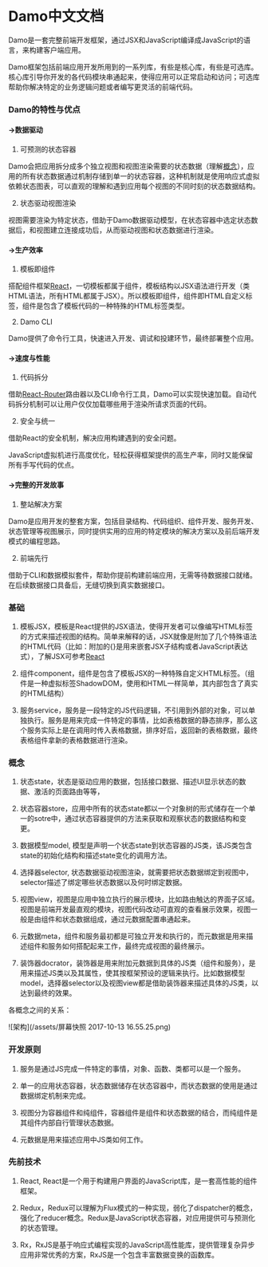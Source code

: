 # Damo中文文档

Damo是一套完整前端开发框架，通过JSX和JavaScript编译成JavaScript的语言，来构建客户端应用。

Damo框架包括前端应用开发所用到的一系列库，有些是核心库，有些是可选库。核心库引导你开发的各代码模块串通起来，使得应用可以正常启动和访问；可选库帮助你解决特定的业务逻辑问题或者编写更灵活的前端代码。

### Damo的特性与优点

#### →数据驱动

1. 可预测的状态容器

  Damo会把应用拆分成多个独立视图和视图渲染需要的状态数据（理解[概念](#概念)），应用的所有状态数据通过机制存储到单一的状态容器，这种机制就是使用响应式虚拟依赖状态图表，可以直观的理解和遇到应用每个视图的不同时刻的状态数据结构。

2. 状态驱动视图渲染

  视图需要渲染为特定状态，借助于Damo数据驱动模型，在状态容器中选定状态数据后，和视图建立连接成功后，从而驱动视图和状态数据进行渲染。


#### →生产效率

1. 模板即组件

  搭配组件框架[React](http://www.runoob.com/react/react-tutorial.html)，一切模板都属于组件，模板结构以JSX语法进行开发（类HTML语法，所有HTML都属于JSX）。所以模板即组件，组件即HTML自定义标签，组件是包含了模板代码的一种特殊的HTML标签类型。

2. Damo CLI

  Damo提供了命令行工具，快速进入开发、调试和投建环节，最终部署整个应用。


#### →速度与性能

1. 代码拆分

  借助[React-Router](http://react-guide.github.io/react-router-cn/docs/API.html)路由器以及CLI命令行工具，Damo可以实现快速加载。自动代码拆分机制可以让用户仅仅加载哪些用于渲染所请求页面的代码。

2. 安全与统一

  借助React的安全机制，解决应用构建遇到的安全问题。

  JavaScript虚拟机进行高度优化，轻松获得框架提供的高生产率，同时又能保留所有手写代码的优点。


#### →完整的开发故事

1. 整站解决方案

  Damo是应用开发的整套方案，包括目录结构、代码组织、组件开发、服务开发、状态管理等视图展示，同时提供实用的应用的特定模块的解决方案以及前后端开发模式的编程思路。

2. 前端先行

  借助于CLI和数据模拟套件，帮助你提前构建前端应用，无需等待数据接口就绪。在后续数据接口具备后，无缝切换到真实数据接口。


### 基础

1. 模板JSX，模板是React提供的JSX语法，使得开发者可以像编写HTML标签的方式来描述视图的结构。简单来解释的话，JSX就像是附加了几个特殊语法的HTML代码（比如：附加的{}是用来嵌套JSX子结构或者JavaScript表达式），了解JSX可参考[React](http://www.runoob.com/react/react-tutorial.html)

2. 组件component，组件是包含了模板JSX的一种特殊自定义HTML标签。（组件是一种虚拟标签ShadowDOM，使用和HTML一样简单，其内部包含了真实的HTML结构）

3. 服务service，服务是一段特定的JS代码逻辑，不引用到外部的对象，可以单独执行。服务是用来完成一件特定的事情，比如表格数据的静态排序，那么这个服务实际上是在调用时传入表格数据，排序好后，返回新的表格数据，最终表格组件拿新的表格数据进行渲染。


### 概念

1. 状态state，状态是驱动应用的数据，包括接口数据、描述UI显示状态的数据、激活的页面路由等等，

2. 状态容器store，应用中所有的状态state都以一个对象树的形式储存在一个单一的sotre中，通过状态容器提供的方法来获取和观察状态的数据结构和变更。

3. 数据模型model, 模型是声明一个状态state到状态容器的JS类，该JS类包含state的初始化结构和描述state变化的调用方法。

4. 选择器selector, 状态数据驱动视图渲染，就需要把状态数据绑定到视图中，selector描述了绑定哪些状态数据以及何时绑定数据。

5. 视图view，视图是应用中独立执行的展示模块，比如路由触达的界面子区域。视图是前端开发最直观的模块，视图代码改动可直观的查看展示效果，视图一般是由组件和状态数据组成，通过元数据配置串通起来。

6. 元数据meta，组件和服务最初都是可独立开发和执行的，而元数据是用来描述组件和服务如何搭配起来工作，最终完成视图的最终展示。

7. 装饰器docrator，装饰器是用来附加元数据到具体的JS类（组件和服务），是用来描述JS类以及其属性，使其按框架预设的逻辑来执行。比如数据模型model，选择器selector以及视图view都是借助装饰器来描述具体的JS类，以达到最终的效果。


各概念之间的关系：

![架构](/assets/屏幕快照 2017-10-13 16.55.25.png)

### 开发原则

1. 服务是通过JS完成一件特定的事情，对象、函数、类都可以是一个服务。

2. 单一的应用状态容器，状态数据储存在状态容器中，而状态数据的使用是通过数据绑定机制来完成。

3. 视图分为容器组件和纯组件，容器组件是组件和状态数据的结合，而纯组件是其组件内部自行管理状态数据。

4. 元数据是用来描述应用中JS类如何工作。


### 先前技术

1. React, React是一个用于构建用户界面的JavaScript库，是一套高性能的组件框架。

2. Redux，Redux可以理解为Flux模式的一种实现，弱化了dispatcher的概念，强化了reducer概念。Redux是JavaScript状态容器，对应用提供可与预测化的状态管理。

3. Rx，RxJS是基于响应式编程实现的JavaScript高性能库，提供管理复杂异步应用非常优秀的方案，RxJS是一个包含丰富数据变换的函数库。


